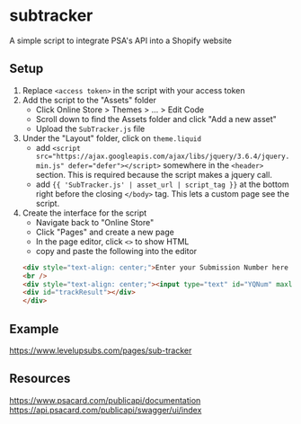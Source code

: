 # subtracker
A simple script to integrate PSA's API into a Shopify website

## Setup
1. Replace `<access token>` in the script with your access token
2. Add the script to the "Assets" folder
    * Click Online Store > Themes > ... > Edit Code
    * Scroll down to find the Assets folder and click "Add a new asset"
    * Upload the `SubTracker.js` file
3. Under the "Layout" folder, click on `theme.liquid`
    * add `<script src="https://ajax.googleapis.com/ajax/libs/jquery/3.6.4/jquery.min.js" defer="defer"></script>` somewhere in the `<header>` section. This is required because the script makes a jquery call.
    * add `{{ 'SubTracker.js' | asset_url | script_tag }}` at the bottom right before the closing `</body>` tag. This lets a custom page see the script.
4. Create the interface for the script
    * Navigate back to "Online Store"
    * Click "Pages" and create a new page
    * In the page editor, click `<>` to show HTML
    * copy and paste the following into the editor
    ```HTML
    <div style="text-align: center;">Enter your Submission Number here to see your order status.</div>
    <br />
    <div style="text-align: center;"><input type="text" id="YQNum" maxlength="30" /> <input type="button" value="Enter" onclick="trackSubmission(YQNum.value)" /> <br /> <br />
    <div id="trackResult"></div>
    </div>
    ```
## Example
https://www.levelupsubs.com/pages/sub-tracker

## Resources
https://www.psacard.com/publicapi/documentation
https://api.psacard.com/publicapi/swagger/ui/index
